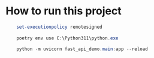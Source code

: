 # How to run this project

```powershell
    set-executionpolicy remotesigned
    
    poetry env use C:\Python311\python.exe

    python -m uvicorn fast_api_demo.main:app --reload
```




